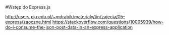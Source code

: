 #Wstęp do Express.js

http://users.pja.edu.pl/~mdrabik/materialy/tin/zajecia/05-express/zaoczne.html
https://stackoverflow.com/questions/10005939/how-do-i-consume-the-json-post-data-in-an-express-application